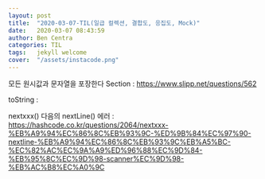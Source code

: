 ```yaml
---
layout: post
title:  "2020-03-07-TIL(일급 컬렉션, 결합도, 응집도, Mock)"
date:   2020-03-07 08:43:59
author: Ben Centra
categories: TIL
tags:	jekyll welcome
cover:  "/assets/instacode.png"
---
```

모든 원시값과 문자열을 포장한다 Section : https://www.slipp.net/questions/562



toString : 

nextxxx() 다음의 nextLine() 에러 : https://hashcode.co.kr/questions/2064/nextxxx-%EB%A9%94%EC%86%8C%EB%93%9C-%ED%9B%84%EC%97%90-nextline-%EB%A9%94%EC%86%8C%EB%93%9C%EB%A5%BC-%EC%82%AC%EC%9A%A9%ED%96%88%EC%9D%84-%EB%95%8C%EC%9D%98-scanner%EC%9D%98-%EB%AC%B8%EC%A0%9C

